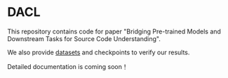 # DACL

This repository contains code for paper "Bridging Pre-trained Models and Downstream Tasks for Source Code Understanding".

We also provide [datasets](https://zenodo.org/record/5376257#.YTC3oI4zZsY) and checkpoints to verify our results.

Detailed documentation is coming soon！
